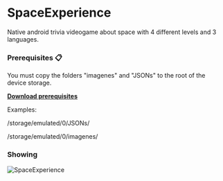 <h1> SpaceExperience </h1>

Native android trivia videogame about space with 4 different levels and 3 languages.

<h3> Prerequisites 📋</h3>

You must copy the folders "imagenes" and "JSONs" to the root of the device storage.

<a href="https://drive.google.com/drive/folders/1fsqF16rIOWlcFHFoA2Wdb8LWE2_5KWV7?usp=sharing">**Download prerequisites**</a>

Examples:

/storage/emulated/0/JSONs/

/storage/emulated/0/imagenes/

<h3> Showing </h3>

<img src="https://i.ibb.co/684z9Tr/Space-Experience.jpg" alt="SpaceExperience" border="0" />

